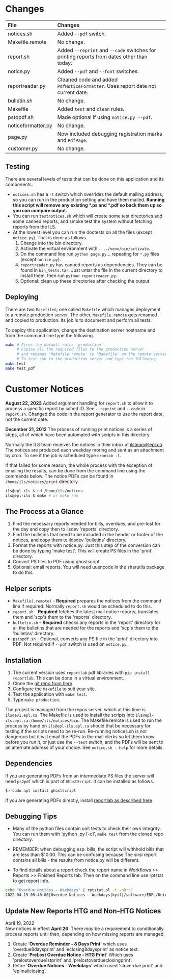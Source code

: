 # Changes
| **File** | **Changes** |
|:---|:---|
| notices.sh | Added `--pdf` switch. |
| Makefile.remote | No change. |
| report.sh | Added `--reprint` and `--code` switches for printing reports from dates other than today. |
| notice.py | Added `--pdf` and `--font` switches. |
| reportreader.py | Cleaned code and added `PdfNoticeFormatter`. Uses report date not current date. |
| bulletin.sh | No change. |
| Makefile | Added `test` and `clean` rules. |
| pstopdf.sh | Made optional if using `notice.py --pdf`. |
| noticeformatter.py | No change. |
| page.py | Now included debugging registration marks and `PdfPage`. |
| customer.py | No change. |

## Testing
There are several levels of tests that can be done on this application and its components. 
* `notices.sh` has a `-t` switch which overrides the default mailing address, so you can run in the production setting and have them mailed. **Running this script will remove any existing \*.ps and \*.pdf so back them up so you can compare output.**
* You can run `testnotices.sh` which will create some test directories add some canned reports, and smoke test the system without fetching reports from the ILS.
* At the lowest level you can run the doctests on all the files (except `notice.py`). That is done as follows.
  1) Change into the bin directory.
  2) Activate the virtual environment with `. ../venv/bin/activate`.
  3) On the command line run `python page.py`... repeating for `*.py` files (except `notice.py`).
  5) `reportreader.py` has canned reports as dependencies. They can be found in `bin_tests.tar`. Just untar the file in the current directory to install them, then run `python reportreader.py`. 
  6) Optional: clean up these directories after checking the output. 

## Deploying
There are two `Makefile`s; one called `Makefile` which manages deployment to a remote production server. The other, `Makefile.remote` gets renamed and copied to production. Its job is to document and perform all tests. 

To deploy this application, change the destination server hostname and from the command line type the following.
```bash 
make # Fires the default rule: 'production'.
     # Copies all the required files to the production server 
     # and renames 'Makefile.remote' to 'Makefile' on the remote server.
     # To test ssh to the production server and type the following.
make test
make test_pdf
```

# Customer Notices
**August 22, 2023**
Added argument handling for `report.sh` to allow it to process a specific report by sched ID. See `--reprint` and `--code` in `report.sh`.
Changed the code in the report generator to use the report date, not the current date.

**December 21, 2012**
The process of running print notices is a series of steps, all of which have been automated with scripts in this directory.

Normally the ILS team receives the notices in their inbox at ilsteam@epl.ca. The notices are produced each weekday moring and sent as an attachment by cron. To see if the job is scheduled type ```crontab -l```.

If that failed for some reason, the whole process with the exception of emailing the results, can be done from the command line using the commands below. The notice PDFs can be found in ```/home/ils/notices/print``` directory.
```bash
ils@epl-ils $ cd /home/ils/notices
ils@epl-ils $ make # or make run
```

## The Process at a Glance
1) Find the necessary reports needed for bills, overdues, and pre-lost for the day and copy then to ilsdev 'reports' directory.
2) Find the bulletins that need to be included in the header or footer of the notices, and copy them to ildsdev 'bulletins' directory.
3) Format the reports with notice.py. Just this step of the conversion can be done by typing 'make test'. This will create PS files 
   in the 'print' directory.
4) Convert PS files to PDF using ghostscript.
5) Optional: email reports. You will need uuencode in the sharutils package to do this.

## Helper scripts
- ```Makefile(.remote)``` - **Required** prepares the notices from the command line if required. Normally ```report.sh``` would be scheduled to do this.
- ```report.sh``` - **Required** fetches the latest mail notice reports, translates them and 'scp's them to the 'reports' directory.
- ```bulletin.sh``` - **Required** checks any reports in the 'report' directory for all the bulletins that are needed for the reports and 'scp's them to the 'bulletins' directory.
- ```pstopdf.sh``` - Optional, converts any PS file in the 'print' directory into PDF. Not required if `--pdf` switch is used on `notice.py`.

## Installation
1) The current version uses `reportlab` pdf libraries with `pip install reportlab`. This can be done in a virtual environment.
2) Clone the [git repo from here](https://github.com/Edmonton-Public-Library/notices).
3) Configure the `Makefile` to suit your site.
4) Test the application with `make test`.
5) Type `make production`.


The project is managed from the repos server, which at this time is ```ilsdev1.epl.ca```. The Makefile is used to install the scripts into ```ils@epl-ils.epl.ca:/home/ils/notices/bin```. The Makefile.remote is used to run the process by hand on ```ils@epl-ils.epl.ca``` should that be necessary for testing if the scripts need to be re-run. Re-running notices.sh is not dangerous but it will email the PDFs to the mail clerks so let them know before you run it, or just use the ```--test``` switch, and the PDFs will be sent to an alternate address of your choice. See ```notice.sh --help``` for more details.

## Dependencies
If you are generating PDFs from an intermediate PS files the server will need `ps2pdf` which is part of `GhostScript`. It can be installed as follows.
```bash
$> sudo apt install ghostscript
```

If you are generating PDFs directly, install [reportlab as described here](#installation).

## Debugging Tips
* Many of the python files contain unit tests to check their own integrity. You can run them with 'python <file>.py [-c]', `make test` from the cloned repo directory. 

* REMEMBER: when debugging esp. bills, the script will withhold bills that are less than $10.00. This can be confusing because
The sirsi report contains all bills - the results from notice.py will be different. 

* To find details about a report check the report name in Workflows >> Reports >> Finished Reports tab. Then on the command line use rptstat to get report info.
```bash
echo "Overdue Notices - Weekdays" | rptstat.pl -t -oDrcC
2022-04-19 05:40:00|Overdue Notices - Weekdays|kyil|/software/EDPL/Unicorn/Rptprint/kyil.prn
```

## Update New Reports HTG and Non-HTG Notices
April 19, 2022  
New notices in effect **April 26**. There _may_ be a requirement to conditionally process reports until then, depending on how missing reports are managed.

1) Create '**Overdue Reminder - 8 Days Print**' which uses 'overdue8daysprint' and 'eclosing8daysprint' as notice text.
2) Create '**PreLost Overdue Notice - HTG Print**' Which uses 'prelostoverdue1stprint' and 'prelostoverdueclosingprint'.
3) Retire '**Overdue Notices - Weekdays**' which used 'stoverdue.print' and 'eplmailclosing'.
